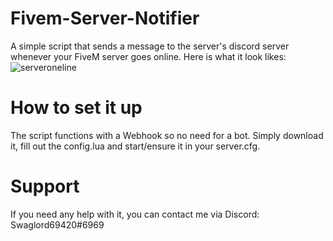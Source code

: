 # Fivem-Server-Notifier
A simple script that sends a message to the server's discord server whenever your FiveM server goes online. Here is what it look likes:
![serveroneline](https://user-images.githubusercontent.com/82315449/160415295-6316faad-70b6-4747-94e7-873f1b54f782.png)
# How to set it up
The script functions with a Webhook so no need for a bot.
Simply download it, fill out the config.lua and start/ensure it in your server.cfg.
# Support
If you need any help with it, you can contact me via Discord: Swaglord69420#6969
